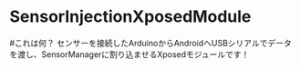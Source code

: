 # SensorInjectionXposedModule

#これは何？
センサーを接続したArduinoからAndroidへUSBシリアルでデータを渡し、SensorManagerに割り込ませるXposedモジュールです！
